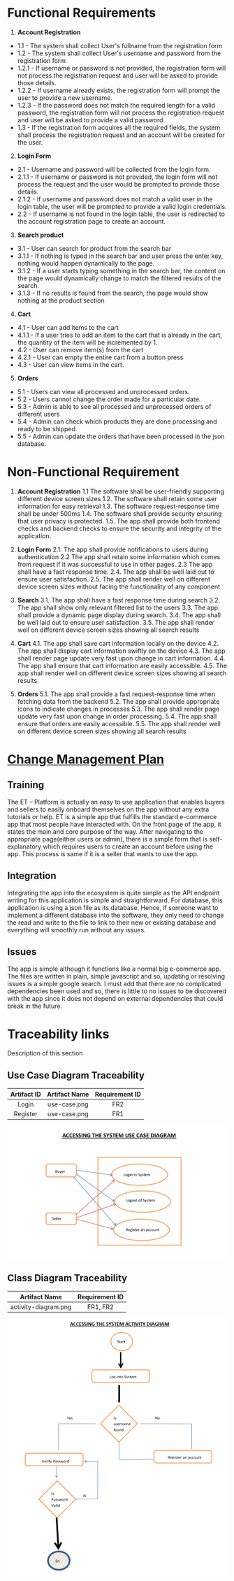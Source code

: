 # Functional Requirements
1. **Account Registration**
* 1.1 - The system shall collect User's fullname from the registration form
* 1.2 - The system shall collect User's username and password from the registration form
* 1.2.1 - If username or password is not provided, the registration form will not process the registration request and user will be asked to provide those details.
* 1.2.2 - If username already exists, the registration form will prompt the user to provide a new username.
* 1.2.3 - If the password does not match the required length for a valid password, the registration form will not process the registration request and user will be asked to provide a valid password.
* 1.3 - If the registration form acquires all the required fields, the system shall process the registration request and an account will be created for the user.

2. **Login Form**
* 2.1 - Username and password will be collected from the login form.
* 2.1.1 - If username or password is not provided, the login form will not process the request and the user would be prompted to provide those details.
* 2.1.2 - If username and password does not match a valid user in the login table, the user will be prompted to provide a valid login credentials.
* 2.2 - If username is not found in the login table, the user is redirected to the account registration page to create an account.

3. **Search product**
* 3.1 - User can search for product from the search bar
* 3.1.1 - If nothing is typed in the search bar and user press the enter key, nothing would happen dynamically to the page.
* 3.1.2 - If a user starts typing something in the search bar, the content on the page would  dynamically change to match the filtered results of the search.
* 3.1.3 - If no results is found from the search, the page would show nothing at the product section

4. **Cart**
* 4.1 - User can add items to the cart
* 4.1.1 - If a user tries to add an item to the cart that is already in the cart, the quantity of the item will be incremented by 1.
* 4.2 - User can remove item(s) from the cart
* 4.2.1 - User can empty the entire cart from a button press
* 4.3 - User can view items in the cart.

5. **Orders**
* 5.1 - Users can view all processed and unprocessed orders.
* 5.2 - Users cannot change the order made for a particular date.
* 5.3 - Admin is able to see all processed and unprocessed orders of different users
* 5.4 - Admin can check which products they are done processing and ready to be shipped.
* 5.5 - Admin can update the orders that have been processed in the json database.


# Non-Functional Requirement
1. **Account Registration**
1.1 The software shall be user-friendly supporting different device screen sizes
1.2. The software shall retain some user information for easy retrieval
1.3. The software request-response time shall be under 500ms
1.4. The software shall provide security ensuring that user privacy is protected.
1.5. The app shall provide both frontend checks and backend checks to ensure the security and integrity of the application.

2. **Login Form**
2.1. The app shall provide notifications to users during authentication
2.2 The app shall retain some information which comes from request if it was successful to use in other pages.
2.3 The app shall have a fast response time.
2.4. The app shall be well laid out to ensure user satisfaction.
2.5. The app shall render well on different device screen sizes without facing the functionality of any component

3. **Search**
3.1. The app shall have a fast response time during search
3.2. The app shall show only relevant filtered list to the users
3.3. The app shall provide a dynamic page display during search.
3.4. The app shall be well laid out to ensure user satisfaction.
3.5. The app shall render well on different device screen sizes showing all search results

4. **Cart**
4.1. The app shall save cart information locally on the device
4.2. The app shall display cart information swiftly on the device
4.3. The app shall render page update very fast upon change in cart information.
4.4. The app shall ensure that cart information are easily accessible.
4.5. The app shall render well on different device screen sizes showing all search results

5. **Orders**
5.1. The app shall provide a fast request-response time when fetching data from the backend 
5.2. The app shall provide appropriate icons to indicate changes in processes
5.3. The app shall render page update very fast upon change in order processing.
5.4. The app shall ensure that orders are easily accessible.
5.5. The app shall render well on different device screen sizes showing all search results


# [Change Management Plan](https://github.com/muscoff/GVSU-CIS641-ET/blob/main/artifacts/Change_Management_Plan.pdf)

## Training
The ET – Platform is actually an easy to use application that enables buyers and sellers to easily onboard themselves on the app without any extra tutorials or help.
ET is a simple app that fulfills the standard e-commerce app that most people have interacted with.
On the front page of the app, it states the main and core purpose of the way. After navigating to the appropriate page(either users or admin), there is a simple form that is self-explanatory which requires users to create an account before using the app. This process is same if it is a seller that wants to use the app.

## Integration
Integrating the app into the ecosystem is quite simple as the API endpoint writing for this application is simple and straightforward. For database, this application is using a json file as its database. Hence, if someone want to implement a different database into the software, they only need to change the read and write to the file to link to their new or existing database and everything will smoothly run without any issues.

## Issues
The app is simple although it functions like a normal big e-commerce app. The files are written in plain, simple javascript and so, updating or resolving issues is a simple google search. I must add that there are no complicated dependencies been used and so, there is little to no issues to be discovered with the app since it does not depend on external dependencies that could break in the future. 


# Traceability links
Description of this section

## Use Case Diagram Traceability
| Artifact ID | Artifact Name | Requirement ID |
| :-------------: | :----------: | :----------: |
| Login           | use-case.png | FR2          |
| Register        | use-case.png | FR1          |

![Use case Diagram](https://github.com/muscoff/GVSU-CIS641-ET/blob/main/artifacts/use-case.png)


## Class Diagram Traceability
| Artifact Name         | Requirement ID |
| :-------------:       |:----------:    |
| activity-diagram.png  | FR1, FR2       |

![Activity Diagram](https://github.com/muscoff/GVSU-CIS641-ET/blob/main/artifacts/activity-diagram.png)


